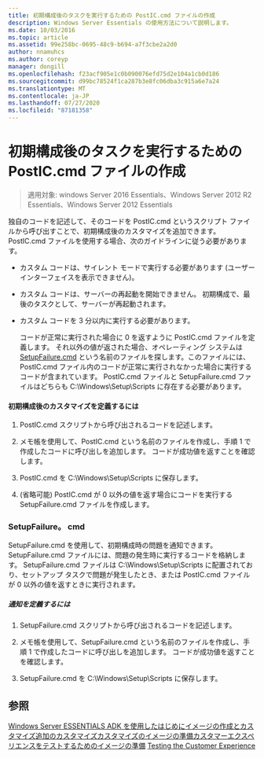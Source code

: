 ```yaml
---
title: 初期構成後のタスクを実行するための PostIC.cmd ファイルの作成
description: Windows Server Essentials の使用方法について説明します。
ms.date: 10/03/2016
ms.topic: article
ms.assetid: 99e258bc-0695-48c9-b694-a7f3cbe2a2d0
author: nnamuhcs
ms.author: coreyp
manager: dongill
ms.openlocfilehash: f23acf905e1c0b090076efd75d2e104a1cb0d186
ms.sourcegitcommit: d99bc78524f1ca287b3e8fc06dba3c915a6e7a24
ms.translationtype: MT
ms.contentlocale: ja-JP
ms.lasthandoff: 07/27/2020
ms.locfileid: "87181358"
---
```

# <a name="create-the-posticcmd-file-for-running-post-initial-configuration-tasks"></a>初期構成後のタスクを実行するための PostIC.cmd ファイルの作成

>適用対象: windows Server 2016 Essentials、Windows Server 2012 R2 Essentials、Windows Server 2012 Essentials

独自のコードを記述して、そのコードを PostIC.cmd というスクリプト ファイルから呼び出すことで、初期構成後のカスタマイズを追加できます。 PostIC.cmd ファイルを使用する場合、次のガイドラインに従う必要があります。

- カスタム コードは、サイレント モードで実行する必要があります (ユーザー インターフェイスを表示できません)。

- カスタム コードは、サーバーの再起動を開始できません。 初期構成で、最後のタスクとして、サーバーが再起動されます。

- カスタム コードを 3 分以内に実行する必要があります。

  コードが正常に実行された場合に 0 を返すように PostIC.cmd ファイルを定義します。 それ以外の値が返された場合、オペレーティング システムは [SetupFailure.cmd](Create-the-PostIC.cmd-File-for-Running-Post-Initial-Configuration-Tasks.md#BKMK_SetupFailure) という名前のファイルを探します。このファイルには、PostIC.cmd ファイル内のコードが正常に実行されなかった場合に実行するコードが含まれています。 PostIC.cmd ファイルと SetupFailure.cmd ファイルはどちらも C:\Windows\Setup\Scripts に存在する必要があります。

#### <a name="to-define-post-initial-configuration-customizations"></a>初期構成後のカスタマイズを定義するには

1.  PostIC.cmd スクリプトから呼び出されるコードを記述します。

2.  メモ帳を使用して、PostIC.cmd という名前のファイルを作成し、手順 1 で作成したコードに呼び出しを追加します。 コードが成功値を返すことを確認します。

3.  PostIC.cmd を C:\Windows\Setup\Scripts に保存します。

4.  (省略可能) PostIC.cmd が 0 以外の値を返す場合にコードを実行する SetupFailure.cmd ファイルを作成します。

###  <a name="setupfailurecmd"></a><a name="BKMK_SetupFailure"></a>SetupFailure。 cmd
 SetupFailure.cmd を使用して、初期構成時の問題を通知できます。 SetupFailure.cmd ファイルには、問題の発生時に実行するコードを格納します。 SetupFailure.cmd ファイルは C:\Windows\Setup\Scripts に配置されており、セットアップ タスクで問題が発生したとき、または PostIC.cmd ファイルが 0 以外の値を返すときに実行されます。

##### <a name="to-define-notifications"></a>通知を定義するには

1.  SetupFailure.cmd スクリプトから呼び出されるコードを記述します。

2.  メモ帳を使用して、SetupFailure.cmd という名前のファイルを作成し、手順 1 で作成したコードに呼び出しを追加します。 コードが成功値を返すことを確認します。

3.  SetupFailure.cmd を C:\Windows\Setup\Scripts に保存します。

## <a name="see-also"></a>参照
 [Windows Server ESSENTIALS ADK を使用したはじめに](Getting-Started-with-the-Windows-Server-Essentials-ADK.md)[イメージの作成とカスタマイズ追加の](Creating-and-Customizing-the-Image.md)[カスタマイズカスタマイズ](Additional-Customizations.md)[のイメージの準備カスタマーエクスペリエンスをテストするためのイメージの準備](Preparing-the-Image-for-Deployment.md) [Testing the Customer Experience](Testing-the-Customer-Experience.md)